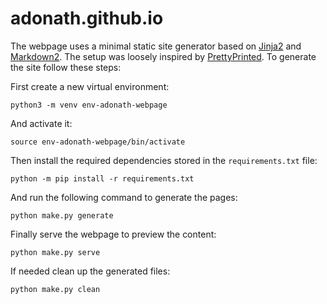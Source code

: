 # adonath.github.io

The webpage uses a minimal static site generator based on [Jinja2](https://jinja.palletsprojects.com/) and [Markdown2](https://daringfireball.net/projects/markdown/).
The setup was loosely inspired by [PrettyPrinted](https://github.com/PrettyPrinted/youtube_video_code/tree/master/2019/12/16/Building%20a%20Simple%20Static%20Site%20Generator%20in%20Python). To generate the site follow these steps:

First create a new virtual environment:

```python3
python3 -m venv env-adonath-webpage
```

And activate it:

```python3
source env-adonath-webpage/bin/activate
```

Then install the required dependencies stored in the `requirements.txt` file:

```python3
python -m pip install -r requirements.txt
```

And run the following command to generate the pages:

```python3
python make.py generate
```

Finally serve the webpage to preview the content:

```python3
python make.py serve
```

If needed clean up the generated files:

```python3
python make.py clean
```
